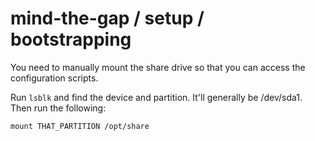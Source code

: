mind-the-gap / setup / bootstrapping
================

You need to manually mount the share drive so that you can access the configuration scripts.

Run `lsblk` and find the device and partition. It'll generally be /dev/sda1. Then run the following:

```
mount THAT_PARTITION /opt/share
```

